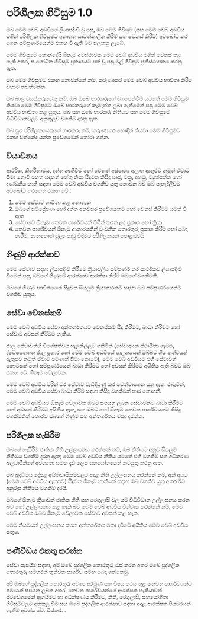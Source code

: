 # පරිශීලක ගිවිසුම 1.0

ඔබ මෙම වෙබ් අඩවියේ ලියාපදිංචි වූ පසු, ඔබ මෙම ගිවිසුම (සහ මෙම වෙබ් අඩවිය මගින් පරිශීලක ගිවිසුමට අනාගත යාවත්කාලීන කිරීම් සහ වෙනස් කිරීම්) අවබෝධ කර ගෙන සම්පුර්ණයෙන්ම එකඟ වී ඇති බව සලකනු ලැබේ.

මෙම ගිවිසුමේ කොන්දේසි ඕනෑම අවස්ථාවක මෙම වෙබ් අඩවිය මගින් වෙනස් කළ හැකි අතර, සංශෝධිත ගිවිසුම ප්‍රකාශයට පත් වූ පසු මුල් ගිවිසුම ප්‍රතිස්ථාපනය කරනු ඇත.

ඔබ මෙම ගිවිසුමට එකඟ නොවන්නේ නම්, කරුණාකර මෙම වෙබ් අඩවිය භාවිතා කිරීම වහාම නවත්වන්න.

ඔබ බාල වයස්කරුවෙකු නම්, ඔබ ඔබේ භාරකරුගේ මගපෙන්වීම යටතේ මෙම ගිවිසුම කියවා මෙම ගිවිසුමට ඔබේ භාරකරුගේ කැමැත්ත ලබා ගැනීමෙන් පසු මෙම වෙබ් අඩවිය භාවිතා කළ යුතුය. ඔබ සහ ඔබේ භාරකරු නීතියට සහ මෙම ගිවිසුමේ විධිවිධානවලට අනුකූලව වගකීම් දරනු ඇත.

ඔබ සුළු පරිශීලකයෙකුගේ භාරකරු නම්, කරුණාකර හොඳින් කියවා මෙම ගිවිසුමට එකඟ වන්නේද යන්න ප්‍රවේශමෙන් තෝරා ගන්න.

## වියාචනය

ආර්ථික, කීර්තිනාමය, දත්ත නැතිවීම හෝ වෙනත් අස්පෘශ්‍ය අලාභ ඇතුළුව නමුත් ඒවාට සීමා නොවී පහත සඳහන් හේතු නිසා සිදුවන කිසිදු සෘජු, වක්‍ර, අහඹු, ව්‍යුත්පන්න හෝ දණ්ඩනීය හානි සඳහා මෙම වෙබ් අඩවිය වගකිව යුතු නොවන බව ඔබ පැහැදිලිවම අවබෝධ කරගෙන එකඟ වේ.:

1. මෙම සේවාව භාවිතා කළ නොහැක
1. ඔබගේ සම්ප්‍රේෂණ හෝ දත්ත අනවසර ප්‍රවේශයකට හෝ වෙනස් කිරීමට යටත් වී ඇත
1. සේවාවේ ඕනෑම තෙවන පාර්ශවයක් විසින් කරන ලද ප්‍රකාශ හෝ ක්‍රියා
1. තෙවන පාර්ශ්වයන් ඕනෑම ආකාරයකින් වංචනික තොරතුරු ප්‍රකාශ කිරීම හෝ බෙදා හැරීම, නැතහොත් මූල්‍ය පාඩු විඳීමට පරිශීලකයන් පොළඹවයි

## ගිණුම් ආරක්ෂාව

මෙම සේවාව සඳහා ලියාපදිංචි කිරීමේ ක්‍රියාවලිය සම්පූර්ණ කර සාර්ථකව ලියාපදිංචි වීමෙන් පසු, ඔබගේ ගිණුමේ ආරක්ෂාව ආරක්ෂා කිරීම ඔබගේ වගකීමකි.

ඔබගේ ගිණුම භාවිතයෙන් සිදුවන සියලුම ක්‍රියාකාරකම් සඳහා ඔබ සම්පූර්ණයෙන්ම වගකිව යුතුය.

## සේවා වෙනස්කම්

මෙම වෙබ් අඩවිය සේවා අන්තර්ගතයට වෙනස්කම් සිදු කිරීමට, බාධා කිරීමට හෝ සේවාව අවසන් කිරීමට හැකිය.

ජාල සේවාවන්හි විශේෂත්වය සැලකිල්ලට ගනිමින් (සේවාදායක ස්ථායීතා ගැටළු, ද්වේෂසහගත ජාල ප්‍රහාර හෝ මෙම වෙබ් අඩවියේ පාලනයෙන් ඔබ්බට ගිය තත්වයන් ඇතුළුව නමුත් ඒවාට පමණක් සීමා නොවේ), මෙම වෙබ් අඩවියට එහි සේවාවන් කොටසක් හෝ සම්පූර්ණයෙන් බාධා කිරීමට හෝ අවසන් කිරීමට අයිතිය ඇති බවට ඔබ එකඟ වේ. ඕනෑම වේලාවක.

මෙම වෙබ් අඩවිය වරින් වර සේවාව වැඩිදියුණු කර පවත්වාගෙන යනු ඇත. එබැවින්, මෙම වෙබ් අඩවිය සේවා බාධා කිරීම් සඳහා කිසිදු වගකීමක් භාර නොගනී.

මෙම වෙබ් අඩවියට ඕනෑම වේලාවක ඔබට සපයනු ලබන සේවාවන්ට බාධා කිරීමට හෝ අවසන් කිරීමට අයිතිය ඇත, සහ ඔබට හෝ ඕනෑම තෙවන පාර්ශවයකට කිසිදු වගකීමකින් තොරව ඔබගේ ගිණුම සහ අන්තර්ගතය මකා දමන්න.

## පරිශීලක හැසිරීම

ඔබගේ හැසිරීම ජාතික නීති උල්ලංඝනය කරන්නේ නම්, ඔබ නීතියට අනුව සියලුම නීතිමය වගකීම් දරනු ඇත; මෙම වෙබ් අඩවිය නීතිය යටතේ එහි වගකීම් සහ අධිකරණ බලධාරීන්ගේ අවශ්‍යතා සමඟ දැඩි ලෙස සහයෝගයෙන් කටයුතු කරනු ඇත.

ඔබ බුද්ධිමය දේපළ අයිතිවාසිකම්වලට අදාළ නීති උල්ලංඝනය කරන්නේ නම්, අන් අයට (මෙම වෙබ් අඩවිය ඇතුළුව) සිදුවන ඕනෑම හානියක් සඳහා ඔබ වගකිව යුතු අතර ඊට අනුරූප නීතිමය වගකීම් දරයි.

ඔබගේ ඕනෑම ක්‍රියාවක් ජාතික නීති සහ රෙගුලාසි වල යම් විධිවිධාන උල්ලංඝනය කරන බව හෝ උල්ලංඝනය කළ හැකි බව මෙම වෙබ් අඩවිය විශ්වාස කරන්නේ නම්, මෙම වෙබ් අඩවිය ඔබට ඕනෑම වේලාවක සේවාව අවසන් කළ හැක.

මෙම නියමයන් උල්ලංඝනය කරන අන්තර්ගතය මකා දැමීමේ අයිතිය මෙම වෙබ් අඩවිය සතුය.

## පණිවිඩය එකතු කරන්න

සේවා සැපයීම සඳහා, අපි ඔබේ පුද්ගලික තොරතුරු රැස් කරන අතර ඔබේ පුද්ගලික තොරතුරු සමහරක් තුන්වන පාර්ශ්ව සමඟ බෙදා ගන්නෙමු.

අපි ඔබගේ පුද්ගලික තොරතුරු අවශ්‍ය අරමුණ සහ විෂය පථය තුළ තෙවන පාර්ශවයන්ට පමණක් සපයනු ලබන අතර, තෙවන පාර්ශවයන්ගේ ආරක්ෂක හැකියාවන් ප්රවේශමෙන් ඇගයීමට හා අධීක්ෂණය කිරීමට, නීති, රෙගුලාසි, සහයෝගීතා ගිවිසුම්වලට අනුකූල වීම සහ ඔබේ පුද්ගලික ආරක්ෂාව සඳහා අදාළ ආරක්ෂක පියවරයන් ගැනීම අවශ්ය වේ. විස්තර. .
